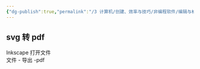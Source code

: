 ```yaml
---
{"dg-publish":true,"permalink":"/3 计算机/创建、效率与技巧/非编程软件/编辑与格式/格式转化/","title":"格式转化"}
---
```



## svg 转 pdf
Inkscape 打开文件  
文件 - 导出 -pdf